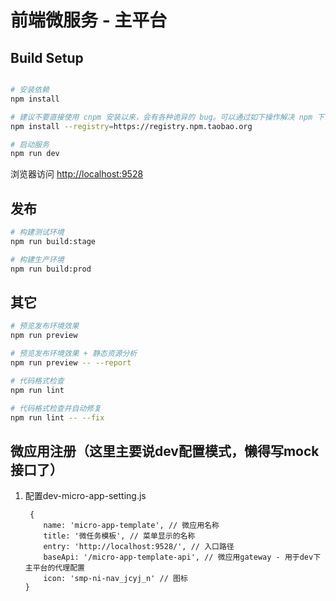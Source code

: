 # 前端微服务 - 主平台

## Build Setup

```bash

# 安装依赖
npm install

# 建议不要直接使用 cnpm 安装以来，会有各种诡异的 bug。可以通过如下操作解决 npm 下载速度慢的问题
npm install --registry=https://registry.npm.taobao.org

# 启动服务
npm run dev
```

浏览器访问 [http://localhost:9528](http://localhost:9528)

## 发布

```bash
# 构建测试环境
npm run build:stage

# 构建生产环境
npm run build:prod
```

## 其它

```bash
# 预览发布环境效果
npm run preview

# 预览发布环境效果 + 静态资源分析
npm run preview -- --report

# 代码格式检查
npm run lint

# 代码格式检查并自动修复
npm run lint -- --fix
```

## 微应用注册（这里主要说dev配置模式，懒得写mock接口了）
1. 配置dev-micro-app-setting.js
    ```
     {
        name: 'micro-app-template', // 微应用名称
        title: '微任务模板', // 菜单显示的名称
        entry: 'http://localhost:9528/', // 入口路径
        baseApi: '/micro-app-template-api', // 微应用gateway - 用于dev下主平台的代理配置
        icon: 'smp-ni-nav_jcyj_n' // 图标
    }
    ```
